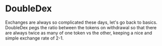 # DoubleDex

Exchanges are always so complicated these days, let's go back to basics. DoubleDex pegs the ratio between the tokens on withdrawal so that there are always twice as many of one token vs the other, keeping a nice and simple exchange rate of 2-1.